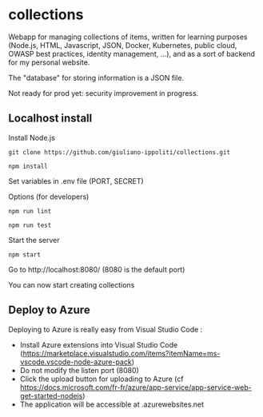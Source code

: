 # collections
Webapp for managing collections of items, written for learning purposes (Node.js, HTML, Javascript, JSON, Docker, Kubernetes, public cloud, OWASP best practices, identity management, ...), and as a sort of backend for my personal website.

The "database" for storing information is a JSON file.

Not ready for prod yet: security improvement in progress.

## Localhost install

Install Node.js

`git clone https://github.com/giuliano-ippoliti/collections.git`

`npm install`

Set variables in .env file (PORT, SECRET) 

Options (for developers)

`npm run lint`

`npm run test`

Start the server

`npm start`

Go to http://localhost:8080/ (8080 is the default port)

You can now start creating collections

## Deploy to Azure

Deploying to Azure is really easy from Visual Studio Code :

- Install Azure extensions into Visual Studio Code (https://marketplace.visualstudio.com/items?itemName=ms-vscode.vscode-node-azure-pack)
- Do not modify the listen port (8080)
- Click the upload button for uploading to Azure (cf https://docs.microsoft.com/fr-fr/azure/app-service/app-service-web-get-started-nodejs)
- The application will be accessible at <appname>.azurewebsites.net
